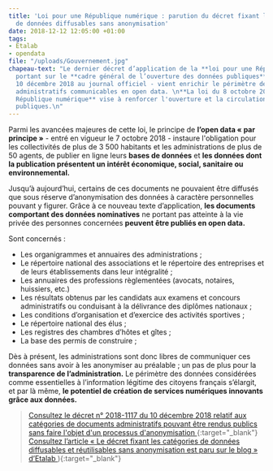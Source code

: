 ```yaml
---
title: 'Loi pour une République numérique : parution du décret fixant les catégories
  de données diffusables sans anonymisation'
date: 2018-12-12 12:05:00 +01:00
tags:
- Etalab
- opendata
file: "/uploads/Gouvernement.jpg"
chapeau-text: "Le dernier décret d’application de la **loi pour une République numérique**
  portant sur le **cadre général de l’ouverture des données publiques** - publié le
  10 décembre 2018 au journal officiel - vient enrichir le périmètre des documents
  administratifs communicables en open data. \n**La loi du 8 octobre 2016 pour une
  République numérique** vise à renforcer l'ouverture et la circulation des données
  publiques.\n"
---
```


Parmi les avancées majeures de cette loi, le principe de **l’open data « par principe »** - entré en vigueur le 7 octobre 2018 - instaure l'obligation pour les collectivités de plus de 3 500 habitants et les administrations de plus de 50 agents, de publier en ligne leurs **bases de données** et **les données dont la publication présentent un intérêt économique, social, sanitaire ou environnemental.**
  
Jusqu’à aujourd’hui, certains de ces documents ne pouvaient être diffusés que sous réserve d’anonymisation des données à caractère personnelles pouvant y figurer. Grâce à ce nouveau texte d’application, **les documents comportant des données nominatives** ne portant pas atteinte à la vie privée des personnes concernées **peuvent être publiés en open data.** 

Sont concernés :  
*  Les organigrammes et annuaires des administrations ;
*  Le répertoire national des associations et le répertoire des entreprises et de leurs établissements dans leur intégralité ;
*  Les annuaires des professions règlementées (avocats, notaires, huissiers, etc.) 
*  Les résultats obtenus par les candidats aux examens et concours administratifs ou conduisant à la délivrance des diplômes nationaux ; 
*  Les conditions d’organisation et d’exercice des activités sportives ;
*  Le répertoire national des élus ;
*  Les registres des chambres d’hôtes et gîtes ; 
*  La base des permis de construire ; 

Dès à présent, les administrations sont donc libres de communiquer ces données sans avoir à les anonymiser au préalable ; un pas de plus pour la **transparence de l’administration.** Le périmètre des données considérées comme essentielles à l’information légitime des citoyens français s’élargit, et par là même, **le potentiel de création de services numériques innovants grâce aux données.**
  
> [Consultez le décret n° 2018-1117 du 10 décembre 2018 relatif aux catégories de documents administratifs pouvant être rendus publics sans faire l'objet d'un processus d'anonymisation 
](http://https://www.legifrance.gouv.fr/eli/decret/2018/12/10/ECOJ1817657D/jo/texte){:target="_blank"} 
> [Consultez l’article « Le décret fixant les catégories de données diffusables et réutilisables sans anonymisation est paru sur le blog » d’Etalab 
](https://www.etalab.gouv.fr/le-decret-fixant-les-categories-de-donnees-diffusables-et-reutilisables-sans-anonymisation-est-paru)){:target="_blank"} 